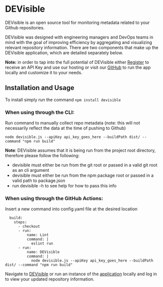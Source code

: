 # **DEVisible**

DEVisible is an open source tool for monitoring metadata related to your Github repositories.

DEVisible was designed with engineering managers and DevOps teams in mind with the goal of improving efficiency by aggregating and visualizing relevant repository information. There are two components that make up the DEVisible application, which are detailed separately below.

**Note:** in order to tap into the full potential of DEVisible either [Register](https://devisible.app/signup) to receive an API Key and use our hosting or visit our [GitHub](https://github.com/oslabs-beta/DEVisible) to run the app locally and customize it to your needs.

## Installation and Usage

To install simply run the command `npm install devisible`

### When using through the CLI:

Run command to manually collect repo metadata (note: this will not necessarily reflect the data at the time of pushing to Github)

`node devisible.js --apiKey api_key_goes_here --buildPath dist/ --command "npm run build"`

**Note**: DEVisible assumes that it is being run from the project root directory, therefore please follow the following:

- devisible must either be run from the git root or passed in a valid git root as an cli argument
- devisible must either be run from the npm package root or passed in a valid path to package.json
- run devisible -h to see help for how to pass this info

### When using through the GitHub Actions:

Insert a new command into config.yaml file at the desired location

```jobs:
  build:
    steps:
      - checkout
      - run:
          name: Lint
          command: |
            eslint run
      - run:
          name: DEVisible
          command: |
            node devisible.js --apiKey api_key_goes_here --buildPath dist/ --command "npm run build"
```

Navigate to [DEVisible](https://devisible.app/) or run an instance of the [application](<[GitHub](https://github.com/oslabs-beta/DEVisible)>) locally and log in to view your updated repository information.
